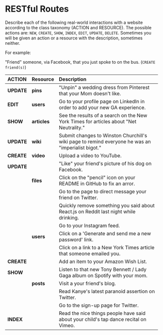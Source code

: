 # RESTful Routes

Describe each of the following real-world interactions with a website according
to the class taxonomy (ACTION and RESOURCE). The possible actions are:
`NEW`, `CREATE`, `SHOW`, `INDEX`, `EDIT`, `UPDATE`, `DELETE`. Sometimes you will
be given an action or a resource with the description, sometimes neither.

For example:

"Friend" someone, via Facebook, that you just spoke to on the bus. (`CREATE friend(s)`)

| ACTION     | Resource    | Description |
|:-----------|:------------|:------------|
| **UPDATE** |  **pins**   | "Unpin" a wedding dress from Pinterest that your Mom doesn't like. |
| **EDIT** | **users**   | Go to your profile page on LinkedIn in order to add your new GA experience. |
| **SHOW**   |  **articles** | See the results of a search on the New York Times for articles about "Net Neutrality." |
|     **UPDATE**       |     **wiki**        | Submit changes to Winston Churchill's wiki page to remind everyone he was an "imperialist bigot." |
|    **CREATE**        |     **video**        | Upload a video to YouTube. |
| **UPDATE** |             | "Like" your friend's picture of his dog on Facebook. |
|            | **files**   | Click on the "pencil" icon on your README in GitHub to fix an arror. |
|            |             | Go to the page to direct message your friend on Twitter. |
|            |             | Quickly remove something you said about React.js on Reddit last night while drinking. |
|            |             | Go to your Instagram feed. |
|            | **users**   | Click on a 'Generate and send me a new password' link.
|            |             | Click on a link to a New York Times article that someone emailed you. |
| **CREATE** |             | Add an item to your Amazon Wish List. |
| **SHOW**   |             | Listen to that new Tony Bennett / Lady Gaga album on Spotify with your mom. |
|            | **posts**   | Visit a your friend's blog. |
|            |             | Read Kanye's latest paranoid assertion on Twitter. |
|            |             | Go to the sign-up page for Twitter.
| **INDEX**  |             | Read the nice things people have said about your child's tap dance recital on Vimeo. |
